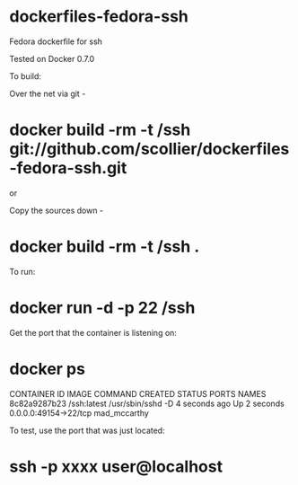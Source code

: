 dockerfiles-fedora-ssh
========================

Fedora dockerfile for ssh

Tested on Docker 0.7.0

To build:

Over the net via git -


# docker build -rm -t <username>/ssh git://github.com/scollier/dockerfiles-fedora-ssh.git


or

Copy the sources down -


# docker build -rm -t <username>/ssh .



To run:


# docker run -d -p 22 <username>/ssh


Get the port that the container is listening on:


# docker ps
CONTAINER ID        IMAGE                 COMMAND             CREATED             STATUS              PORTS                   NAMES
8c82a9287b23        <username>/ssh:latest   /usr/sbin/sshd -D   4 seconds ago       Up 2 seconds        0.0.0.0:49154->22/tcp   mad_mccarthy        


To test, use the port that was just located:


# ssh -p xxxx user@localhost 

